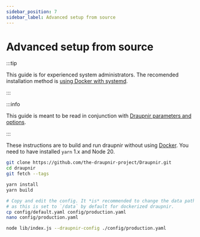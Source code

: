 ```yaml
---
sidebar_position: 7
sidebar_label: Advanced setup from source
---
```


# Advanced setup from source

:::tip

This guide is for experienced system administrators.
The recomended installation method is [using Docker with systemd](./systemd).

:::

:::info

This guide is meant to be read in conjunction with [Draupnir parameters and options](./starting_draupnir).

:::

These instructions are to build and run draupnir without using [Docker](./setup_docker.md).
You need to have installed `yarn` 1.x and Node 20.

```bash
git clone https://github.com/the-draupnir-project/Draupnir.git
cd draupnir
git fetch --tags

yarn install
yarn build

# Copy and edit the config. It *is* recommended to change the data path,
# as this is set to `/data` by default for dockerized draupnir.
cp config/default.yaml config/production.yaml
nano config/production.yaml

node lib/index.js --draupnir-config ./config/production.yaml
```
